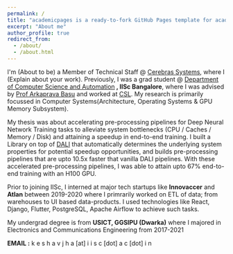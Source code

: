 ```yaml
---
permalink: /
title: "academicpages is a ready-to-fork GitHub Pages template for academic personal websites"
excerpt: "About me"
author_profile: true
redirect_from: 
  - /about/
  - /about.html
---
```


I'm (About to be) a Member of Technical Staff @ [Cerebras Systems](https://www.cerebras.net/), where I (Explain about your work). Previously, I was a grad student @ [Department of Computer Science and Automation](https://www.csa.iisc.ac.in/)<b> , IISc Bangalore</b>, where I was advised by [Prof Arkaprava Basu](https://www.csa.iisc.ac.in/~arkapravab/index.html) and worked at [CSL](https://csl.csa.iisc.ac.in/). My research is primarily focussed in Computer Systems(Architecture, Operating Systems & GPU Memory Subsystem).

My thesis was about accelerating pre-processing pipelines for Deep Neural Network Training tasks to alleviate system bottlenecks (CPU / Caches / Memory / Disk) and attaining a speedup in end-to-end training. I built a Library on top of [DALI](https://developer.nvidia.com/dali) that automatically determines the underlying system properties for potential speedup opportunities, and builds pre-processing pipelines that are upto 10.5x faster that vanilla DALI pipelines. With these accelerated pre-processing pipelines, I was able to attain upto 67% end-to-end training with an H100 GPU.

Prior to joining IISc, I interned at major tech startups like <b>Innovaccer</b> and <b>Atlan</b> between 2019-2020 where I primrarily worked on ETL of data; from warehouses to UI based data-products. I used technologies like React, Django, Flutter, PostgreSQL, Apache Airflow to achieve such tasks.

My undergrad degree is from <b>USICT, GGSIPU (Dwarka)</b> where I majored in Electronics and Communications Engineering from 2017-2021

<b>EMAIL :</b> k e s h a v j h a [at] i i s c [dot] a c [dot] i n
